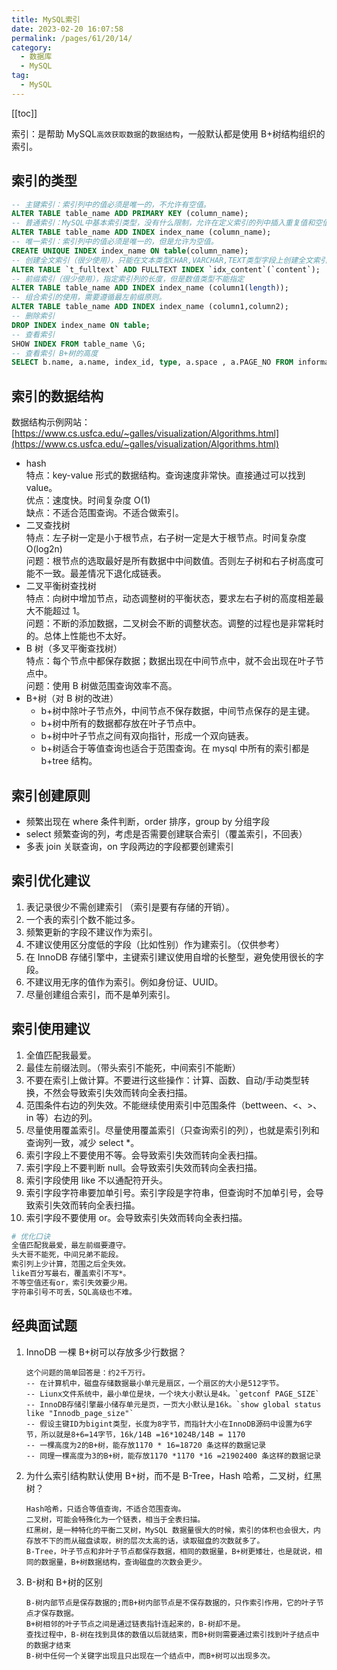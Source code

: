```yaml
---
title: MySQL索引
date: 2023-02-20 16:07:58
permalink: /pages/61/20/14/
category: 
  - 数据库
  - MySQL
tag: 
  - MySQL
---
```


<!-- more -->

[[toc]]

索引：是帮助 MySQL`高效获取数据`的`数据结构`，一般默认都是使用 B+树结构组织的索引。

<!-- more -->

## 索引的类型

```sql
-- 主键索引：索引列中的值必须是唯一的，不允许有空值。
ALTER TABLE table_name ADD PRIMARY KEY (column_name);
-- 普通索引：MySQL中基本索引类型，没有什么限制，允许在定义索引的列中插入重复值和空值。
ALTER TABLE table_name ADD INDEX index_name (column_name);
-- 唯一索引：索引列中的值必须是唯一的，但是允许为空值。
CREATE UNIQUE INDEX index_name ON table(column_name);
-- 创建全文索引（很少使用），只能在文本类型CHAR,VARCHAR,TEXT类型字段上创建全文索引
ALTER TABLE `t_fulltext` ADD FULLTEXT INDEX `idx_content`(`content`);
-- 前缀索引（很少使用），指定索引列的长度，但是数值类型不能指定
ALTER TABLE table_name ADD INDEX index_name (column1(length));
-- 组合索引的使用，需要遵循最左前缀原则。
ALTER TABLE table_name ADD INDEX index_name (column1,column2);
-- 删除索引
DROP INDEX index_name ON table;
-- 查看索引
SHOW INDEX FROM table_name \G;
-- 查看索引 B+树的高度
SELECT b.name, a.name, index_id, type, a.space , a.PAGE_NO FROM information_schema.INNODB_SYS_INDEXES a, information_schema.INNODB_SYS_TABLES b WHERE a.table_id = b.table_id AND a.space <> 0;
```

## 索引的数据结构

数据结构示例网站：[https://www.cs.usfca.edu/~galles/visualization/Algorithms.html](https://www.cs.usfca.edu/~galles/visualization/Algorithms.html)

- hash<br/>
  特点：key-value 形式的数据结构。查询速度非常快。直接通过可以找到 value。<br/>
  优点：速度快。时间复杂度 O(1)<br/>
  缺点：不适合范围查询。不适合做索引。<br/>
- 二叉查找树<br/>
  特点：左子树一定是小于根节点，右子树一定是大于根节点。时间复杂度 O(log2n)<br/>
  问题：根节点的选取最好是所有数据中中间数值。否则左子树和右子树高度可能不一致。最差情况下退化成链表。<br/>
- 二叉平衡树查找树<br/>
  特点：向树中增加节点，动态调整树的平衡状态，要求左右子树的高度相差最大不能超过 1。<br/>
  问题：不断的添加数据，二叉树会不断的调整状态。调整的过程也是非常耗时的。总体上性能也不太好。<br/>
- B 树（多叉平衡查找树）<br/>
  特点：每个节点中都保存数据；数据出现在中间节点中，就不会出现在叶子节点中。<br/>
  问题：使用 B 树做范围查询效率不高。<br/>
- B+树（对 B 树的改进）<br/>
  - b+树中除叶子节点外，中间节点不保存数据，中间节点保存的是主键。
  - b+树中所有的数据都存放在叶子节点中。
  - b+树中叶子节点之间有双向指针，形成一个双向链表。
  - b+树适合于等值查询也适合于范围查询。在 mysql 中所有的索引都是 b+tree 结构。

## 索引创建原则

- 频繁出现在 where 条件判断，order 排序，group by 分组字段
- select 频繁查询的列，考虑是否需要创建联合索引（覆盖索引，不回表）
- 多表 join 关联查询，on 字段两边的字段都要创建索引

## 索引优化建议

1. 表记录很少不需创建索引 （索引是要有存储的开销）。
2. 一个表的索引个数不能过多。
3. 频繁更新的字段不建议作为索引。
4. 不建议使用区分度低的字段（比如性别）作为建索引。（仅供参考）
5. 在 InnoDB 存储引擎中，主键索引建议使用自增的长整型，避免使用很长的字段。
6. 不建议用无序的值作为索引。例如身份证、UUID。
7. 尽量创建组合索引，而不是单列索引。

## 索引使用建议

1. 全值匹配我最爱。
2. 最佳左前缀法则。（带头索引不能死，中间索引不能断）
3. 不要在索引上做计算。不要进行这些操作：计算、函数、自动/手动类型转换，不然会导致索引失效而转向全表扫描。
4. 范围条件右边的列失效。不能继续使用索引中范围条件（bettween、<、>、in 等）右边的列。
5. 尽量使用覆盖索引。尽量使用覆盖索引（只查询索引的列），也就是索引列和查询列一致，减少 select \*。
6. 索引字段上不要使用不等。会导致索引失效而转向全表扫描。
7. 索引字段上不要判断 null。会导致索引失效而转向全表扫描。
8. 索引字段使用 like 不以通配符开头。
9. 索引字段字符串要加单引号。索引字段是字符串，但查询时不加单引号，会导致索引失效而转向全表扫描。
10. 索引字段不要使用 or。会导致索引失效而转向全表扫描。

```bash
# 优化口诀
全值匹配我最爱，最左前缀要遵守。
头大哥不能死，中间兄弟不能段。
索引列上少计算，范围之后全失效。
like百分写最右，覆盖索引不写*。
不等空值还有or，索引失效要少用。
字符串引号不可丢，SQL高级也不难。
```

## 经典面试题

1. InnoDB 一棵 B+树可以存放多少行数据？
   ```
   这个问题的简单回答是：约2千万行。
   -- 在计算机中，磁盘存储数据最小单元是扇区，一个扇区的大小是512字节。
   -- Liunx文件系统中，最小单位是块，一个块大小默认是4k。`getconf PAGE_SIZE`
   -- InnoDB存储引擎最小储存单元是页，一页大小默认是16k。`show global status like "Innodb_page_size"`
   -- 假设主键ID为bigint类型，长度为8字节，而指针大小在InnoDB源码中设置为6字节，所以就是8+6=14字节，16k/14B =16*1024B/14B = 1170
   -- 一棵高度为2的B+树，能存放1170 * 16=18720 条这样的数据记录
   -- 同理一棵高度为3的B+树，能存放1170 *1170 *16 =21902400 条这样的数据记录
   ```
2. 为什么索引结构默认使用 B+树，而不是 B-Tree，Hash 哈希，二叉树，红黑树？
   ```
   Hash哈希，只适合等值查询，不适合范围查询。
   二叉树，可能会特殊化为一个链表，相当于全表扫描。
   红黑树，是一种特化的平衡二叉树，MySQL 数据量很大的时候，索引的体积也会很大，内存放不下的而从磁盘读取，树的层次太高的话，读取磁盘的次数就多了。
   B-Tree，叶子节点和非叶子节点都保存数据，相同的数据量，B+树更矮壮，也是就说，相同的数据量，B+树数据结构，查询磁盘的次数会更少。
   ```
3. B-树和 B+树的区别
   ```
   B-树内部节点是保存数据的;而B+树内部节点是不保存数据的，只作索引作用，它的叶子节点才保存数据。
   B+树相邻的叶子节点之间是通过链表指针连起来的，B-树却不是。
   查找过程中，B-树在找到具体的数值以后就结束，而B+树则需要通过索引找到叶子结点中的数据才结束
   B-树中任何一个关键字出现且只出现在一个结点中，而B+树可以出现多次。
   ```
